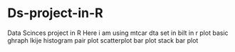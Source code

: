 # Ds-project-in-R
Data Scinces project in R
Here i am using mtcar dta set in bilt in r
plot basic ghraph lkije
histogram
pair plot
scatterplot 
bar plot
stack bar plot
